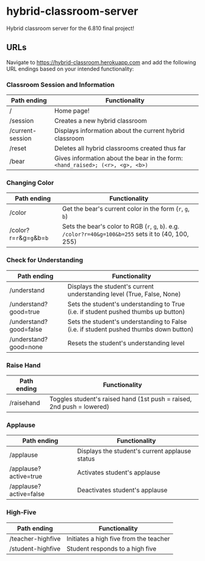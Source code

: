 # hybrid-classroom-server
Hybrid classroom server for the 6.810 final project!



## URLs

Navigate to https://hybrid-classroom.herokuapp.com and add the following URL endings based on your intended functionality:

### Classroom Session and Information

| Path ending      | Functionality                                                |
| ---------------- | ------------------------------------------------------------ |
| /                | Home page!                                                   |
| /session         | Creates a new hybrid classroom                               |
| /current-session | Displays information about the current hybrid classroom      |
| /reset           | Deletes all hybrid classrooms created thus far               |
| /bear            | Gives information about the bear in the form: `<hand_raised>; (<r>, <g>, <b>)` |

### Changing Color

| Path ending              | Functionality                                                |
| ------------------------ | ------------------------------------------------------------ |
| /color                   | Get the bear's current color in the form (`r`, `g`, `b`)     |
| /color?r=`r`&g=`g`&b=`b` | Sets the bear's color to RGB (`r`, `g`, `b`). e.g. `/color?r=40&g=100&b=255` sets it to (40, 100, 255) |

### Check for Understanding

| Path ending            | Functionality                                                |
| ---------------------- | ------------------------------------------------------------ |
| /understand            | Displays the student's current understanding level (True, False, None) |
| /understand?good=true  | Sets the student's understanding to True (i.e. if student pushed thumbs up button) |
| /understand?good=false | Sets the student's understanding to False (i.e. if student pushed thumbs down button) |
| /understand?good=none  | Resets the student's understanding level                     |

### Raise Hand

| Path ending | Functionality                                                |
| ----------- | ------------------------------------------------------------ |
| /raisehand  | Toggles student's raised hand (1st push = raised, 2nd push = lowered) |

### Applause

| Path ending            | Functionality                                  |
| ---------------------- | ---------------------------------------------- |
| /applause              | Displays the student's current applause status |
| /applause?active=true  | Activates student's applause                   |
| /applause?active=false | Deactivates student's applause                 |

### High-Five

| Path ending       | Functionality                          |
| ----------------- | -------------------------------------- |
| /teacher-highfive | Initiates a high five from the teacher |
| /student-highfive | Student responds to a high five        |